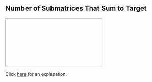 ##  Number of Submatrices That Sum to Target 

<iframe></iframe>

Click [here](Explanation.md) for an explanation.

